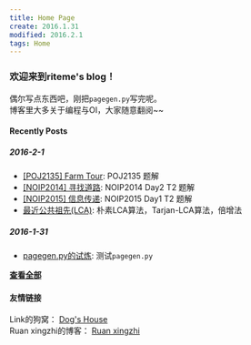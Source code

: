 ```yaml
---
title: Home Page
create: 2016.1.31
modified: 2016.2.1
tags: Home
---
```

### 欢迎来到riteme's blog！
偶尔写点东西吧，刚把`pagegen.py`写完呢。  
博客里大多关于编程与OI，大家随意翻阅~~

#### Recently Posts
##### 2016-2-1
* [[POJ2135] Farm Tour](./blog/2016-2-1/farm-tour.html): POJ2135 题解
* [[NOIP2014] 寻找道路](./blog/2016-2-1/find-path.html): NOIP2014 Day2 T2 题解
* [[NOIP2015] 信息传递](./blog/2016-2-1/message.html): NOIP2015 Day1 T2 题解
* [最近公共祖先(LCA)](./blog/2016-2-1/lca.html): 朴素LCA算法，Tarjan-LCA算法，倍增法

##### 2016-1-31
* [pagegen.py的试炼](./blog/2016-1-31/test.html): 测试`pagegen.py`

[**查看全部**](./posts.html)

#### 友情链接
Link的狗窝： [Dog's House](http://link-arthur.github.io/Link's%20Blog.html)  
Ruan xingzhi的博客： [Ruan xingzhi](http://ruanxingzhi.github.io/)
